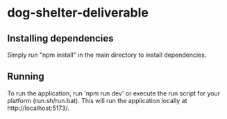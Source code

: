 # dog-shelter-deliverable

## Installing dependencies

Simply run "npm install" in the main directory to install dependencies.

## Running

To run the application, run 'npm run dev' or execute the run script for your platform (run.sh/run.bat). This 
will run the application locally at http://localhost:5173/.